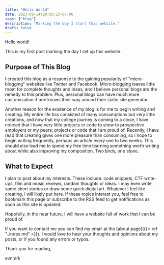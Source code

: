 ```yaml
---
title: "Hello World"
date: 2023-09-14T20:00:23-07:00
tags: ["blog"]
description: "Marking the day I start this website."
draft: false
---
```


Hello world!

This is my first post marking the day I set up this website.

<!--more-->

## Purpose of This Blog

I created this blog as a response to the gaining popularity of "micro-blogging" websites like Twitter and Facebook. Micro-blogging leaves little room for complete thoughts and ideas, and I believe personal blogs are the remedy to this problem. Plus, personal blogs can have much more customization if one knows their way around their static site generator.

Another reason for the existence of my blog is for me to begin writing and creating. My entire life has consisted of many consumptions but very little creations, and now that my college journey is coming to a close, I have noticed that I have very little projects or code to show to prospective employers or my peers; projects or code that I am proud of. Recently, I have read that creating gives one more pleasure than consuming, so I hope to begin writing frequently, perhaps an article every one to two weeks. This should also lead me to spend my free time learning something worth writing about while also improving my composition. Two birds, one stone.

## What to Expect

I plan to post about my interests. These include: code snippets, CTF write-ups, film and music reviews, random thoughts or ideas. I may even write some short stories or draw some quick digital art. Whatever I feel like creating, I will likely put here. If these topics interest you, feel free to bookmark this page or subscribe to the RSS feed to get notifications as soon as this site is updated.

Hopefully, in the near future, I will have a website full of work that I can be proud of.

If you want to contact me you can find my email at the [about page]({{< ref "_index.md" >}}). I would love to hear your thoughts and opinions about my posts, or if you found any errors or typos.

Thank you for reading,

evnmrk
